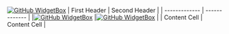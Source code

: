 [![GitHub WidgetBox](https://github-widgetbox.vercel.app/api/profile?username=Frmonako&data=followers,repositories,stars,commits)](https://github.com/sponsors/frmonako)
| First Header  | Second Header |
| ------------- | ------------- |
|[![GitHub WidgetBox](https://github-widgetbox.vercel.app/api/skills?languages=js,php,python,html,css,mysql,lua)](https://github.com/sponsors/frmonako)  |[![GitHub WidgetBox](https://github-widgetbox.vercel.app/api/skills?languages=js,php,python,html,css,mysql,lua)](https://github.com/sponsors/frmonako)  |
| Content Cell  | Content Cell  |

